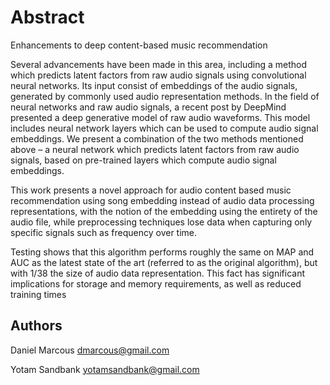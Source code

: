 # Abstract #

Enhancements to deep content-based music recommendation

Several advancements have been made in this area, including a
method which predicts latent factors from raw audio signals using
convolutional neural networks. Its input consist of embeddings of
the audio signals, generated by commonly used audio
representation methods.
In the field of neural networks and raw audio signals, a recent post
by DeepMind presented a deep generative model of raw audio
waveforms. This model includes neural network layers which can
be used to compute audio signal embeddings.
We present a combination of the two methods mentioned above –
a neural network which predicts latent factors from raw audio
signals, based on pre-trained layers which compute audio signal
embeddings. 

This work presents a novel approach for audio
content based music recommendation using song embedding
instead of audio data processing representations, with the notion
of the embedding using the entirety of the audio file, while
preprocessing techniques lose data when capturing only specific
signals such as frequency over time.

Testing shows that this algorithm performs roughly
the same on MAP and AUC as the latest state of the art (referred to as the original
algorithm), but with 1/38 the size of audio data representation.
This fact has significant implications for storage and memory
requirements, as well as reduced training times

## Authors ##

Daniel Marcous 
dmarcous@gmail.com

Yotam Sandbank
yotamsandbank@gmail.com


